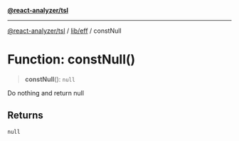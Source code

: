[**@react-analyzer/tsl**](../../../README.md)

***

[@react-analyzer/tsl](../../../README.md) / [lib/eff](../README.md) / constNull

# Function: constNull()

> **constNull**(): `null`

Do nothing and return null

## Returns

`null`
